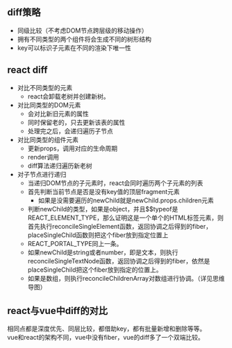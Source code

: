 ## diff策略
- 同级比较（不考虑DOM节点跨层级的移动操作）
- 拥有不同类型的两个组件将会生成不同的树形结构
- key可以标识子元素在不同的渲染下唯一性

## react diff
- 对比不同类型的元素
  - react会卸载老树并创建新树。
- 对比同类型的DOM元素
  - 会对比新旧元素的属性
  - 同时保留老的，只去更新该表的属性
  - 处理完之后，会递归遍历子节点
- 对比同类型的组件元素
  - 更新props，调用对应的生命周期
  - render调用
  - diff算法递归遍历新老树
- 对子节点进行递归
  - 当递归DOM节点的子元素时，react会同时遍历两个子元素的列表
  - 首先判断当前节点是否是没有key值的顶层fragment元素
    - 如果是没需要遍历的newChild就是newChild.props.children元素
  - 判断newChild的类型，如果是object，并且$$typeof是REACT_ELEMENT_TYPE，那么证明这是一个单个的HTML标签元素，则首先执行reconcileSingleElement函数，返回协调之后得到的fiber，placeSingleChild函数则把这个fiber放到指定位置上
  - REACT_PORTAL_TYPE同上⼀条。
  - 如果newChild是string或者number，即是文本，则执行reconcileSingleTextNode函数，返回协调之后得到的fiber，依然是placeSingleChild把这个fiber放到指定的位置上。
  - 如果是数组，则执行reconcileChildrenArray对数组进行协调。（详见思维导图）

## react与vue中diff的对比
相同点都是深度优先、同层比较，都借助key，都有批量新增和删除等等。  
vue和react的架构不同，vue中没有fiber，vue的diff多了一个双端比较。